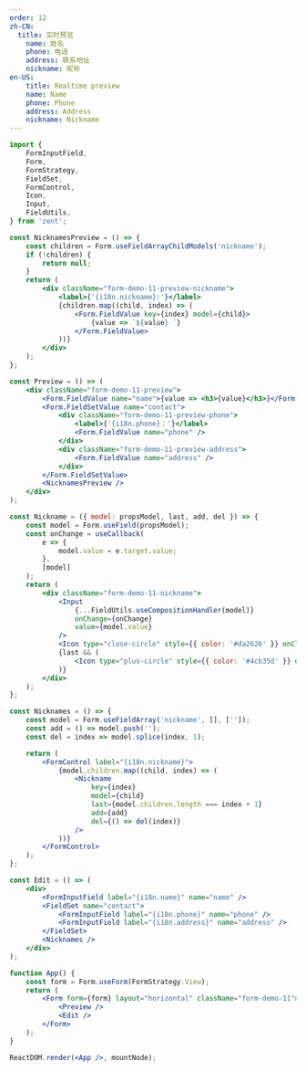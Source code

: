 ```yaml
---
order: 12
zh-CN:
  title: 实时预览
	name: 姓名
	phone: 电话
	address: 联系地址
	nickname: 昵称
en-US:
	title: Realtime preview
	name: Name
	phone: Phone
	address: Address
	nickname: Nickname
---
```


```jsx
import {
	FormInputField,
	Form,
	FormStrategy,
	FieldSet,
	FormControl,
	Icon,
	Input,
	FieldUtils,
} from 'zent';

const NicknamesPreview = () => {
	const children = Form.useFieldArrayChildModels('nickname');
	if (!children) {
		return null;
	}
	return (
		<div className="form-demo-11-preview-nickname">
			<label>{'{i18n.nickname}:'}</label>
			{children.map((child, index) => (
				<Form.FieldValue key={index} model={child}>
					{value => `${value} `}
				</Form.FieldValue>
			))}
		</div>
	);
};

const Preview = () => (
	<div className="form-demo-11-preview">
		<Form.FieldValue name="name">{value => <h3>{value}</h3>}</Form.FieldValue>
		<Form.FieldSetValue name="contact">
			<div className="form-demo-11-preview-phone">
				<label>{'{i18n.phone}：'}</label>
				<Form.FieldValue name="phone" />
			</div>
			<div className="form-demo-11-preview-address">
				<Form.FieldValue name="address" />
			</div>
		</Form.FieldSetValue>
		<NicknamesPreview />
	</div>
);

const Nickname = ({ model: propsModel, last, add, del }) => {
	const model = Form.useField(propsModel);
	const onChange = useCallback(
		e => {
			model.value = e.target.value;
		},
		[model]
	);
	return (
		<div className="form-demo-11-nickname">
			<Input
				{...FieldUtils.useCompositionHandler(model)}
				onChange={onChange}
				value={model.value}
			/>
			<Icon type="close-circle" style={{ color: '#da2626' }} onClick={del} />
			{last && (
				<Icon type="plus-circle" style={{ color: '#4cb35d' }} onClick={add} />
			)}
		</div>
	);
};

const Nicknames = () => {
	const model = Form.useFieldArray('nickname', [], ['']);
	const add = () => model.push('');
	const del = index => model.splice(index, 1);

	return (
		<FormControl label="{i18n.nickname}">
			{model.children.map((child, index) => (
				<Nickname
					key={index}
					model={child}
					last={model.children.length === index + 1}
					add={add}
					del={() => del(index)}
				/>
			))}
		</FormControl>
	);
};

const Edit = () => (
	<div>
		<FormInputField label="{i18n.name}" name="name" />
		<FieldSet name="contact">
			<FormInputField label="{i18n.phone}" name="phone" />
			<FormInputField label="{i18n.address}" name="address" />
		</FieldSet>
		<Nicknames />
	</div>
);

function App() {
	const form = Form.useForm(FormStrategy.View);
	return (
		<Form form={form} layout="horizontal" className="form-demo-11">
			<Preview />
			<Edit />
		</Form>
	);
}

ReactDOM.render(<App />, mountNode);
```

<style>
	.form-demo-11 {
		display: flex;

		&-preview {
			padding: 15px;
    	width: 230px;
			margin: 20px;
    	height: 90px;
    	border-radius: 5px;
			background-size: 100% 100%;
    	background-image: url("https://img.yzcdn.cn/public_files/2019/03/11/704e415d887541d2bf9ce945483af305.png!middle.webp");
			display: flex;
			flex-direction: column;

			h3 {
				color: #ffd700;
				min-height: 30px;
				text-align: right;
				font-size: 16px;
			}

			&-address {
				color: #333;
				font-size: 10px;
				margin-top: auto;
			}

			&-phone {
				text-align: right;
				color: #c0c0c0;
				font-size: 12px;
			}

			&-nickname {
				color: #333;
				font-size: 12px;
				margin-bottom: 5px;
			}
		}

		&-nickname {
			display: flex;
			align-items: center;

			&:not(:first-child) {
				margin-top: 16px;
			}
			
			.zenticon {
				margin-left: 5px;
				cursor: pointer;
			}
		}
	}
</style>
